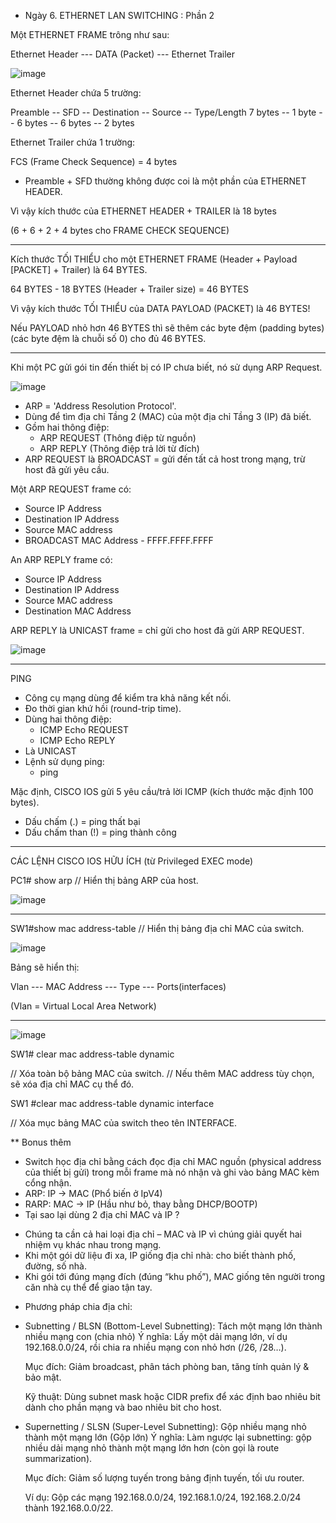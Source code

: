 * Ngày 6. ETHERNET LAN SWITCHING : Phần 2

Một ETHERNET FRAME trông như sau:

Ethernet Header --- DATA (Packet) --- Ethernet Trailer

![image](img/d6_img1.png)


Ethernet Header chứa 5 trường:

Preamble -- SFD -- Destination -- Source -- Type/Length
7 bytes  -- 1 byte -- 6 bytes -- 6 bytes --   2 bytes

Ethernet Trailer chứa 1 trường:

FCS (Frame Check Sequence) = 4 bytes

- Preamble + SFD thường không được coi là một phần của ETHERNET HEADER.

Vì vậy kích thước của ETHERNET HEADER + TRAILER là 18 bytes

(6 + 6 + 2 + 4 bytes cho FRAME CHECK SEQUENCE)

---

Kích thước TỐI THIỂU cho một ETHERNET FRAME (Header + Payload [PACKET] + Trailer) là 64 BYTES.

64 BYTES - 18 BYTES (Header + Trailer size) = 46 BYTES

Vì vậy kích thước TỐI THIỂU của DATA PAYLOAD (PACKET) là 46 BYTES!

Nếu PAYLOAD nhỏ hơn 46 BYTES thì sẽ thêm các byte đệm (padding bytes) (các byte đệm là chuỗi số 0) cho đủ 46 BYTES.

---

Khi một PC gửi gói tin đến thiết bị có IP chưa biết, nó sử dụng ARP Request.

![image](img/d6_img2.png)


- ARP = 'Address Resolution Protocol'.
- Dùng để tìm địa chỉ Tầng 2 (MAC) của một địa chỉ Tầng 3 (IP) đã biết.
- Gồm hai thông điệp:
    - ARP REQUEST (Thông điệp từ nguồn)
    - ARP REPLY (Thông điệp trả lời từ đích)
- ARP REQUEST là BROADCAST = gửi đến tất cả host trong mạng, trừ host đã gửi yêu cầu.

Một ARP REQUEST frame có:

- Source IP Address
- Destination IP Address
- Source MAC address
- BROADCAST MAC Address - FFFF.FFFF.FFFF

An ARP REPLY frame có:

- Source IP Address
- Destination IP Address
- Source MAC address
- Destination MAC Address

ARP REPLY là UNICAST frame = chỉ gửi cho host đã gửi ARP REQUEST.

![image](img/d6_img3.png)


---

PING

- Công cụ mạng dùng để kiểm tra khả năng kết nối.
- Đo thời gian khứ hồi (round-trip time).
- Dùng hai thông điệp:
    - ICMP Echo REQUEST
    - ICMP Echo REPLY
- Là UNICAST
- Lệnh sử dụng ping:
    - ping <ip-address>

Mặc định, CISCO IOS gửi 5 yêu cầu/trả lời ICMP
(kích thước mặc định 100 bytes).

- Dấu chấm (.) = ping thất bại
- Dấu chấm than (!) = ping thành công

---

CÁC LỆNH CISCO IOS HỮU ÍCH (từ Privileged EXEC mode)

PC1# show arp // Hiển thị bảng ARP của host.

![image](img/d6_img4.png)


---

SW1#show mac address-table // Hiển thị bảng địa chỉ MAC của switch.

![image](img/d6_img5.png)


Bảng sẽ hiển thị:

Vlan --- MAC Address --- Type --- Ports(interfaces)

(Vlan = Virtual Local Area Network)

---

![image](img/d6_img6.png)


SW1# clear mac address-table dynamic <optional MAC address>

// Xóa toàn bộ bảng MAC của switch.
// Nếu thêm MAC address tùy chọn, sẽ xóa địa chỉ MAC cụ thể đó.

SW1 #clear mac address-table dynamic interface <optional Interface>

// Xóa mục bảng MAC của switch theo tên INTERFACE.

** Bonus thêm
- Switch học địa chỉ bằng cách đọc địa chỉ MAC nguồn (physical address của thiết bị gửi) trong mỗi frame mà nó nhận và ghi vào bảng MAC kèm cổng nhận.
- ARP: IP -> MAC (Phổ biến ở IpV4)
- RARP: MAC -> IP (Hầu như bỏ, thay bằng DHCP/BOOTP)
- Tại sao lại dùng 2 địa chỉ MAC và IP ?
+ Chúng ta cần cả hai loại địa chỉ – MAC và IP vì chúng giải quyết hai nhiệm vụ khác nhau trong mạng.
+ Khi một gói dữ liệu đi xa, IP giống địa chỉ nhà: cho biết thành phố, đường, số nhà.
+ Khi gói tới đúng mạng đích (đúng “khu phố”), MAC giống tên người trong căn nhà cụ thể để giao tận tay.

- Phương pháp chia địa chỉ:
+ Subnetting / BLSN (Bottom-Level Subnetting): Tách một mạng lớn thành nhiều mạng con (chia nhỏ)
    Ý nghĩa: Lấy một dải mạng lớn, ví dụ 192.168.0.0/24, rồi chia ra nhiều mạng con nhỏ hơn (/26, /28…).

    Mục đích: Giảm broadcast, phân tách phòng ban, tăng tính quản lý & bảo mật.

    Kỹ thuật: Dùng subnet mask hoặc CIDR prefix để xác định bao nhiêu bit dành cho phần mạng và bao nhiêu bit cho host.
+ Supernetting / SLSN (Super-Level Subnetting): Gộp nhiều mạng nhỏ thành một mạng lớn (Gộp lớn)
    Ý nghĩa: Làm ngược lại subnetting: gộp nhiều dải mạng nhỏ thành một mạng lớn hơn (còn gọi là route summarization).

    Mục đích: Giảm số lượng tuyến trong bảng định tuyến, tối ưu router.

    Ví dụ: Gộp các mạng 192.168.0.0/24, 192.168.1.0/24, 192.168.2.0/24 thành 192.168.0.0/22.
